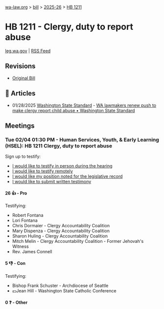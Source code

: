 [wa-law.org](/) > [bill](/bill/) > [2025-26](/bill/2025-26/) > [HB 1211](/bill/2025-26/hb/1211/)

# HB 1211 - Clergy, duty to report abuse
[leg.wa.gov](https://app.leg.wa.gov/billsummary?BillNumber=1211&Year=2025&Initiative=false) | [RSS Feed](./rss.xml)

## Revisions
* [Original Bill](1/)

## 📰 Articles
* 01/28/2025 [Washington State Standard](/org/washington_state_standard/) - [WA lawmakers renew push to make clergy report child abuse • Washington State Standard](https://washingtonstatestandard.com/2025/01/28/washington-lawmakers-renew-push-to-make-clergy-report-child-abuse/#:~:text=House%20Bill%201211)

## Meetings
### Tue 02/04 01:30 PM - Human Services, Youth, & Early Learning (HSEL): HB 1211 Clergy, duty to report abuse
Sign up to testify:
* [I would like to testify in person during the hearing](https://app.leg.wa.gov/csi/Testifier/Add?chamber=House&mId=32660&aId=162529&caId=25391&tId=1)
* [I would like to testify remotely](https://app.leg.wa.gov/csi/Testifier/Add?chamber=House&mId=32660&aId=162529&caId=25391&tId=2)
* [I would like my position noted for the legislative record](https://app.leg.wa.gov/csi/Testifier/Add?chamber=House&mId=32660&aId=162529&caId=25391&tId=3)
* [I would like to submit written testimony](https://app.leg.wa.gov/csi/Testifier/Add?chamber=House&mId=32660&aId=162529&caId=25391&tId=4)

#### 26 👍 - Pro
Testifying:
* Robert Fontana
* Lori Fontana
* Chris Dormaier - Clergy Accountability Coalition
* Mary Dispenza - Clergy Accountability Coalition
* Sharon Huling - Clergy Accountability Coalition
* Mitch Melin - Clergy Accountability Coalition - Former Jehovah's Witness
* Rev. James Connell

#### 5 👎 - Con
Testifying:
* Bishop Frank Schuster - Archdiocese of Seattle
* 💵Jean Hill - Washington State Catholic Conference

#### 0 ❓ - Other
